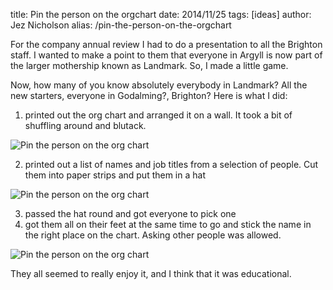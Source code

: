 title: Pin the person on the orgchart
date: 2014/11/25
tags: [ideas]
author: Jez Nicholson
alias: /pin-the-person-on-the-orgchart

​For the company annual review I had to do a presentation to all the Brighton staff. I wanted to make a point to them that everyone in Argyll is now part of the larger mothership known as Landmark. So, I made a little game.

Now, how many of you know absolutely everybody in Landmark? All the new starters, everyone in Godalming?, Brighton? Here is what I did:

1. printed out the org chart and arranged it on a wall. It took a bit of shuffling around and blutack.

<img src="https://farm8.staticflickr.com/7544/15689489758_3865eb3d15_z.jpg" alt="Pin the person on the org chart"/>​

2. printed out a list of names and job titles from a selection of people. Cut them into paper strips and put them in a hat​

<img src="https://farm9.staticflickr.com/8588/15875012371_0120697ca5_n.jpg" alt="Pin the person on the org chart"/>

3. passed the hat round and got everyone to pick one
4. got them all on their feet at the same time to go and stick the name in the right place on the chart. Asking other people was allowed.

<img src="https://farm9.staticflickr.com/8655/15257347593_a5fecc800f_z.jpg" alt="Pin the person on the org chart"/>

They all seemed to really enjoy it, and I think that it was educational.